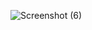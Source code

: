 ![Screenshot (6)](https://user-images.githubusercontent.com/116630928/219882512-45bc46f0-50df-423a-aa2a-cb8550d6746e.png)
